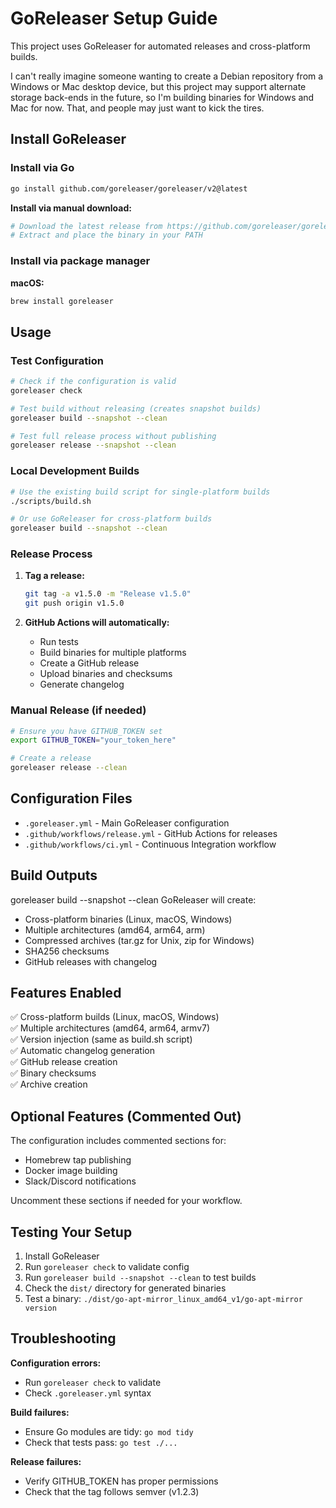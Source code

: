 # GoReleaser Setup Guide

This project uses GoReleaser for automated releases and cross-platform builds.

I can't really imagine someone wanting to create a Debian repository from a Windows or Mac desktop
device, but this project may support alternate storage back-ends in the future, so I'm building
binaries for Windows and Mac for now. That, and people may just want to kick the tires.

## Install GoReleaser

### Install via Go
```bash
go install github.com/goreleaser/goreleaser/v2@latest
```

**Install via manual download:**
```bash
# Download the latest release from https://github.com/goreleaser/goreleaser/releases
# Extract and place the binary in your PATH
```

### Install via package manager

**macOS:**
```bash
brew install goreleaser
```

## Usage

### Test Configuration
```bash
# Check if the configuration is valid
goreleaser check

# Test build without releasing (creates snapshot builds)
goreleaser build --snapshot --clean

# Test full release process without publishing
goreleaser release --snapshot --clean
```

### Local Development Builds
```bash
# Use the existing build script for single-platform builds
./scripts/build.sh

# Or use GoReleaser for cross-platform builds
goreleaser build --snapshot --clean
```

### Release Process

1. **Tag a release:**
   ```bash
   git tag -a v1.5.0 -m "Release v1.5.0"
   git push origin v1.5.0
   ```

2. **GitHub Actions will automatically:**
   - Run tests
   - Build binaries for multiple platforms
   - Create a GitHub release
   - Upload binaries and checksums
   - Generate changelog

### Manual Release (if needed)
```bash
# Ensure you have GITHUB_TOKEN set
export GITHUB_TOKEN="your_token_here"

# Create a release
goreleaser release --clean
```

## Configuration Files

- `.goreleaser.yml` - Main GoReleaser configuration
- `.github/workflows/release.yml` - GitHub Actions for releases
- `.github/workflows/ci.yml` - Continuous Integration workflow

## Build Outputs
goreleaser build --snapshot --clean
GoReleaser will create:
- Cross-platform binaries (Linux, macOS, Windows)
- Multiple architectures (amd64, arm64, arm)
- Compressed archives (tar.gz for Unix, zip for Windows)
- SHA256 checksums
- GitHub releases with changelog

## Features Enabled

✅ Cross-platform builds (Linux, macOS, Windows)  
✅ Multiple architectures (amd64, arm64, armv7)  
✅ Version injection (same as build.sh script)  
✅ Automatic changelog generation  
✅ GitHub release creation  
✅ Binary checksums  
✅ Archive creation  

## Optional Features (Commented Out)

The configuration includes commented sections for:
- Homebrew tap publishing
- Docker image building
- Slack/Discord notifications

Uncomment these sections if needed for your workflow.

## Testing Your Setup

1. Install GoReleaser
2. Run `goreleaser check` to validate config
3. Run `goreleaser build --snapshot --clean` to test builds
4. Check the `dist/` directory for generated binaries
5. Test a binary: `./dist/go-apt-mirror_linux_amd64_v1/go-apt-mirror version`

## Troubleshooting

**Configuration errors:**
- Run `goreleaser check` to validate
- Check `.goreleaser.yml` syntax

**Build failures:**
- Ensure Go modules are tidy: `go mod tidy`
- Check that tests pass: `go test ./...`

**Release failures:**
- Verify GITHUB_TOKEN has proper permissions
- Check that the tag follows semver (v1.2.3)
